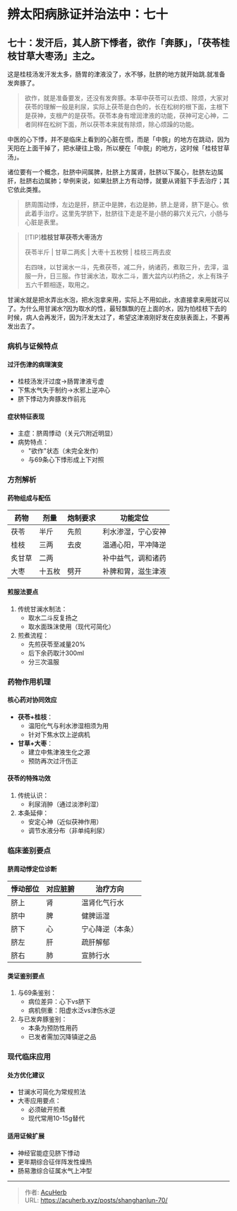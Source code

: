 # 辨太阳病脉证并治法中：七十


## 七十：发汗后，其人脐下悸者，欲作「奔豚」，「茯苓桂枝甘草大枣汤」主之。

<!--more-->

这是桂枝汤发汗发太多，肠胃的津液没了，水不够，肚脐的地方就开始跳.就准备发奔豚了。

> 欲作，就是准备要发，还没有发奔豚。本草中茯苓可以去烦、除烦，大家对茯苓的理解一般是利尿，实际上茯苓是白色的，长在松树的根下面，主根下是茯神，支根产的是茯苓。茯苓本身有增润津液的功能，茯神可定心神，二者同样在松树下面，所以茯苓本来就有除烦，除心烦躁的功能。

中医的心下悸，并不是临床上看到的心脏在慌，而是「中脘」的地方在跳动，因为天阳在上面干掉了，把水硬往上吸，所以梗在「中脘」的地方，这时候「桂枝甘草汤」。

诸位要有一个概念，肚脐中间属脾，肚脐上方属肾，肚脐以下属心，肚脐左边属肝，肚脐右边属肺；举例来说，如果肚脐上方有动悸，就要从肾脏下手去治疗；其它依此类推。

> 脐周围动悸，左边是肝，脐正中是脾，右边是肺，脐上是肾，脐下是心。依此着手治疗。这里先学脐下，肚脐往下走是不是小肠的募穴关元穴，小肠与心脏是表里。

> [!TIP]**桂枝甘草茯苓大枣汤方**
>
> 茯苓半斤 | 甘草二两炙 | 大枣十五枚劈 | 桂枝三两去皮
>
> 右四味，以甘澜水一斗，先煮茯苓，减二升，纳诸药，煮取三升，去滓，温服一升，日三服。作甘澜水法，取水二斗，置大盆内以杓扬之，水上有珠子五六千颗相逐，取用之。

甘澜水就是把水弄出水泡，把水泡拿来用，实际上不用如此，水直接拿来用就可以了。为什么用甘澜水?因为取水的性，最轻飘飘的在上面的水，因为怕桂枝下去的时候，病人会再发汗，因为汗发太过了，希望这津液刚好发在皮肤表面上，不要再发出去了。

### 病机与证候特点
#### 过汗伤津的病理演变
- 桂枝汤发汗过度→肠胃津液亏虚
- 下焦水气失于制约→水邪上逆冲心
- 脐下悸动为奔豚发作前兆

#### 症状特征表现
- 主症：脐周悸动（关元穴附近明显）
- 病势特点：
  - "欲作"状态（未完全发作）
  - 与69条心下悸形成上下对照

### 方剂解析
#### 药物组成与配伍
| 药物   | 剂量   | 炮制要求     | 功能定位               |
|--------|--------|--------------|------------------------|
| 茯苓   | 半斤   | 先煎         | 利水渗湿，宁心安神     |
| 桂枝   | 三两   | 去皮         | 温通心阳，平冲降逆     |
| 炙甘草 | 二两   |              | 补中益气，调和诸药     |
| 大枣   | 十五枚 | 劈开         | 补脾和胃，滋生津液     |

#### 煎服法要点
1. 传统甘澜水制法：
   - 取水二斗反复扬之
   - 取水面珠沫使用（现代可简化）
2. 煎煮流程：
   - 先煎茯苓至减量20%
   - 后下余药取汁300ml
   - 分三次温服

### 药物作用机理
#### 核心药对协同效应
- **茯苓+桂枝**：
  - 温阳化气与利水渗湿相须为用
  - 针对下焦水饮上逆病机
- **甘草+大枣**：
  - 建立中焦津液生化之源
  - 预防再次过汗伤正

#### 茯苓的特殊功效
1. 传统认识：
   - 利尿消肿（通过淡渗利湿）
2. 本条延伸：
   - 安定心神（近似茯神作用）
   - 调节水液分布（非单纯利尿）

### 临床鉴别要点
#### 脐周动悸定位诊断
| 悸动部位 | 对应脏腑 | 治疗方向         |
|----------|----------|------------------|
| 脐上     | 肾       | 温肾化气行水     |
| 脐中     | 脾       | 健脾运湿         |
| 脐下     | 心       | 宁心降逆（本条） |
| 脐左     | 肝       | 疏肝解郁         |
| 脐右     | 肺       | 宣肺行水         |

#### 类证鉴别要点
1. 与69条鉴别：
   - 病位差异：心下vs脐下
   - 病机侧重：阳虚水泛vs津伤水逆
2. 与已发奔豚鉴别：
   - 本条为预防性用药
   - 已发者需加沉降镇逆之品

### 现代临床应用
#### 处方优化建议
- 甘澜水可简化为常规煎法
- 大枣应用要点：
  - 必须破开煎煮
  - 现代常用10-15g替代

#### 适用证候扩展
- 神经官能症见脐下悸动
- 更年期综合征伴阵发性燥热
- 肠易激综合征属水气上冲型

---

> 作者: [AcuHerb](https://acuherb.xyz)  
> URL: https://acuherb.xyz/posts/shanghanlun-70/  

